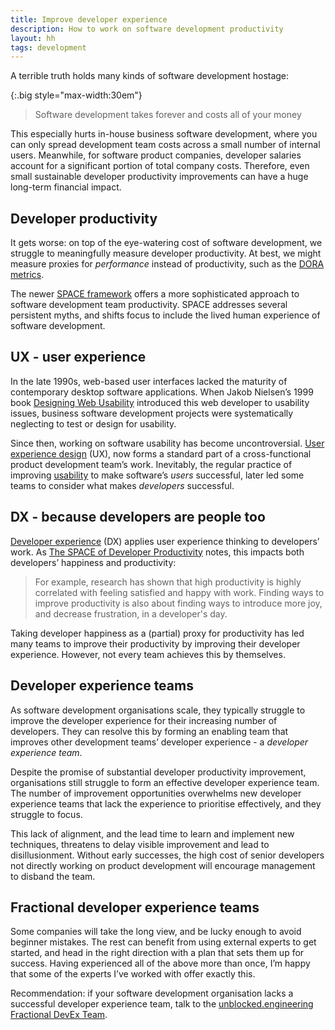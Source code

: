 ```yaml
---
title: Improve developer experience
description: How to work on software development productivity
layout: hh
tags: development
---
```


A terrible truth holds many kinds of software development hostage:

{:.big style="max-width:30em"}
> Software development takes forever and costs all of your money

This especially hurts in-house business software development, where you can only spread development team costs across a small number of internal users.
Meanwhile, for software product companies, developer salaries account for a significant portion of total company costs.
Therefore, even small sustainable developer productivity improvements can have a huge long-term financial impact.

## Developer productivity

It gets worse: on top of the eye-watering cost of software development, we struggle to meaningfully measure developer productivity.
At best, we might measure proxies for _performance_ instead of productivity, such as the
[DORA metrics](https://dorametrics.org).

The newer [SPACE framework](https://queue.acm.org/detail.cfm?id=3454124)
offers a more sophisticated approach to software development team productivity.
SPACE addresses several persistent myths, and shifts focus to include the lived human experience of software development.

## UX - user experience

In the late 1990s, web-based user interfaces lacked the maturity of contemporary desktop software applications.
When Jakob Nielsen’s 1999 book
[Designing Web Usability](https://www.nngroup.com/books/designing-web-usability/)
introduced this web developer to usability issues, business software development projects were systematically neglecting to test or design for usability.

Since then, working on software usability has become uncontroversial.
[User experience design](https://en.wikipedia.org/wiki/User_experience_design) (UX),
now forms a standard part of a cross-functional product development team’s work.
Inevitably, the regular practice of improving
[usability](https://en.wikipedia.org/wiki/Usability) to make software’s _users_ successful, later led some teams to consider what makes _developers_ successful.

## DX - because developers are people too

[Developer experience](https://queue.acm.org/detail.cfm?id=3595878) (DX)
applies user experience thinking to developers’ work.
As [The SPACE of Developer Productivity](https://queue.acm.org/detail.cfm?id=3454124) notes,
this impacts both developers’ happiness and productivity:

> For example, research has shown that high productivity is highly correlated with feeling satisfied and happy with work.
> Finding ways to improve productivity is also about finding ways to introduce more joy, and decrease frustration, in a developer's day.

Taking developer happiness as a (partial) proxy for productivity has led many teams to improve their productivity by improving their developer experience.
However, not every team achieves this by themselves.

## Developer experience teams

As software development organisations scale, they typically struggle to improve the developer experience for their increasing number of developers.
They can resolve this by forming an enabling team that improves other development teams’ developer experience - a _developer experience team_.

Despite the promise of substantial developer productivity improvement, organisations still struggle to form an effective developer experience team.
The number of improvement opportunities overwhelms new developer experience teams that lack the experience to prioritise effectively, and they struggle to focus.

This lack of alignment, and the lead time to learn and implement new techniques, threatens to delay visible improvement and lead to disillusionment.
Without early successes, the high cost of senior developers not directly working on product development will encourage management to disband the team.

## Fractional developer experience teams

Some companies will take the long view, and be lucky enough to avoid beginner mistakes.
The rest can benefit from using external experts to get started, and head in the right direction with a plan that sets them up for success.
Having experienced all of the above more than once, I’m happy that some of the experts I’ve worked with offer exactly this.

Recommendation: if your software development organisation lacks a successful developer experience team, talk to the
[unblocked.engineering Fractional DevEx Team](https://unblocked.engineering/fractional-developer-experience-team/).
